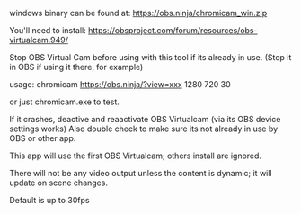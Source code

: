 windows binary can be found at: https://obs.ninja/chromicam_win.zip

You'll need to install: https://obsproject.com/forum/resources/obs-virtualcam.949/

Stop OBS Virtual Cam before using with this tool if its already in use. 
(Stop it in OBS if using it there, for example)

usage:
chromicam https://obs.ninja/?view=xxx 1280 720 30

or just chromicam.exe to test.

If it crashes, deactive and reaactivate OBS Virtualcam (via its OBS device settings works)
Also double check to make sure its not already in use by OBS or other app.

This app will use the first OBS Virtualcam; others install are ignored.

There will not be any video output unless the content is dynamic; it will update on scene changes.

Default is up to 30fps
